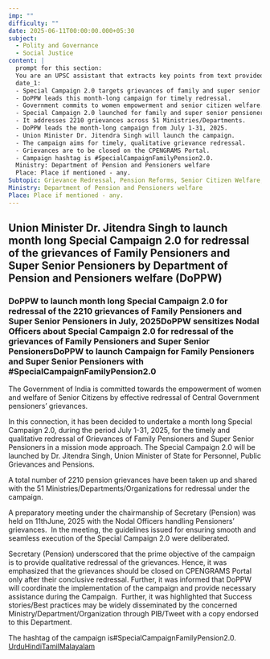 ```yaml
---
imp: ""
difficulty: ""
date: 2025-06-11T00:00:00.000+05:30
subject:
  - Polity and Governance
  - Social Justice
content: |
  prompt for this section:
  You are an UPSC assistant that extracts key points from text provided by the user. Output ONLY the key points without additional comments. ENSURE 100% FACTUAL CORRECTNESS. take out the 5 most important from exam perspective. keypoints in a way that it covers the complete content in bullet points, each bullet point not more than 12 words.
  date_1:
  - Special Campaign 2.0 targets grievances of family and super senior pensioners.
  - DoPPW leads this month-long campaign for timely redressal.
  - Government commits to women empowerment and senior citizen welfare.
  - Special Campaign 2.0 launched for family and super senior pensioners.
  - It addresses 2210 grievances across 51 Ministries/Departments.
  - DoPPW leads the month-long campaign from July 1-31, 2025.
  - Union Minister Dr. Jitendra Singh will launch the campaign.
  - The campaign aims for timely, qualitative grievance redressal.
  - Grievances are to be closed on the CPENGRAMS Portal.
  - Campaign hashtag is #SpecialCampaignFamilyPension2.0.
  Ministry: Department of Pension and Pensioners welfare
  Place: Place if mentioned - any.
Subtopic: Grievance Redressal, Pension Reforms, Senior Citizen Welfare, Government Initiatives
Ministry: Department of Pension and Pensioners welfare
Place: Place if mentioned - any.
---
```


## Union Minister Dr. Jitendra Singh to launch month long Special Campaign 2.0 for redressal of the grievances of Family Pensioners and Super Senior Pensioners by Department of Pension and Pensioners welfare (DoPPW)

### DoPPW to launch month long Special Campaign 2.0 for redressal of the 2210 grievances of Family Pensioners and Super Senior Pensioners in July, 2025DoPPW sensitizes Nodal Officers about Special Campaign 2.0 for redressal of the grievances of Family Pensioners and Super Senior PensionersDoPPW to launch Campaign for Family Pensioners and Super Senior Pensioners with #SpecialCampaignFamilyPension2.0

The Government of India is committed towards the empowerment of women and welfare of Senior Citizens by effective redressal of Central Government pensioners’ grievances.

In this connection, it has been decided to undertake a month long Special Campaign 2.0, during the period July 1-31, 2025, for the timely and qualitative redressal of Grievances of Family Pensioners and Super Senior Pensioners in a mission mode approach. The Special Campaign 2.0 will be launched by Dr. Jitendra Singh, Union Minister of State for Personnel, Public Grievances and Pensions.

A total number of 2210 pension grievances have been taken up and shared with the 51 Ministries/Departments/Organizations for redressal under the campaign.

A preparatory meeting under the chairmanship of Secretary (Pension) was held on 11thJune, 2025 with the Nodal Officers handling Pensioners’ grievances.  In the meeting, the guidelines issued for ensuring smooth and seamless execution of the Special Campaign 2.0 were deliberated.

Secretary (Pension) underscored that the prime objective of the campaign is to provide qualitative redressal of the grievances. Hence, it was emphasized that the grievances should be closed on CPENGRAMS Portal only after their conclusive redressal. Further, it was informed that DoPPW will coordinate the implementation of the campaign and provide necessary assistance during the Campaign.  Further, it was highlighted that Success stories/Best practices may be widely disseminated by the concerned Ministry/Department/Organization through PIB/Tweet with a copy endorsed to this Department.

The hashtag of the campaign is#SpecialCampaignFamilyPension2.0.
[Urdu](https://pib.gov.in/PressReleasePage.aspx?PRID=2135709)[Hindi](https://pib.gov.in/PressReleasePage.aspx?PRID=2135768)[Tamil](https://pib.gov.in/PressReleasePage.aspx?PRID=2135743)[Malayalam](https://pib.gov.in/PressReleasePage.aspx?PRID=2135813)